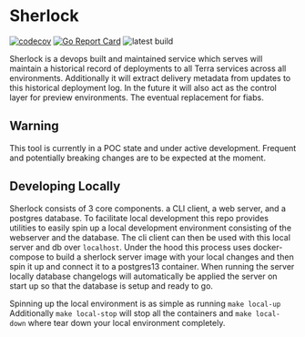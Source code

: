 # Sherlock

[![codecov](https://codecov.io/gh/broadinstitute/sherlock/branch/main/graph/badge.svg?token=kk4gi8Wa3a)](https://codecov.io/gh/broadinstitute/sherlock)  [![Go Report Card](https://goreportcard.com/badge/github.com/broadinstitute/sherlock)](https://goreportcard.com/report/github.com/broadinstitute/sherlock)  ![latest build](https://github.com/broadinstitute/sherlock/actions/workflows/build.yaml/badge.svg?branch=main)

Sherlock is a devops built and maintained service which serves will maintain a historical record of deployments to all Terra services across all environments. 
Additionally it will extract delivery metadata from updates to this historical deployment log. In the future it will also act as the control layer for preview environments.
The eventual replacement for fiabs. 

## Warning
This tool is currently in a POC state and under active development. Frequent and potentially breaking changes are to be expected at the moment.


## Developing Locally

Sherlock consists of 3 core components. a CLI client, a web server, and a postgres database. To facilitate local development this repo provides utilities to easily spin
up a local development environment consisting of the webserver and the database. The cli client can then be used with this local server and db over `localhost`.
Under the hood this process uses docker-compose to build a sherlock server image with your local changes and then spin it up and connect it to a postgres13 container.
When running the server locally database changelogs will automatically be applied the server on start up so that the database is setup and ready to go.

Spinning up the local environment is as simple as running `make local-up`
Additionally `make local-stop` will stop all the containers and `make local-down` where tear down your local environment completely.
